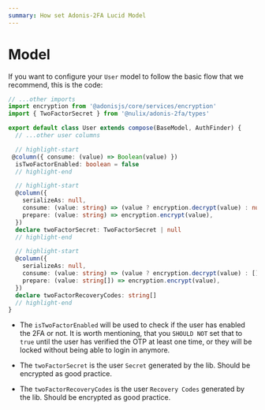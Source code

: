 ```yaml
---
summary: How set Adonis-2FA Lucid Model
---
```


# Model

If you want to configure your `User` model to follow the basic flow that we recommend, this is the code:

```ts
// ...other imports
import encryption from '@adonisjs/core/services/encryption'
import { TwoFactorSecret } from '@nulix/adonis-2fa/types'

export default class User extends compose(BaseModel, AuthFinder) {
  // ...other user columns

  // highlight-start
 @column({ consume: (value) => Boolean(value) })
  isTwoFactorEnabled: boolean = false
  // highlight-end

  // highlight-start
  @column({
    serializeAs: null,
    consume: (value: string) => (value ? encryption.decrypt(value) : null),
    prepare: (value: string) => encryption.encrypt(value),
  })
  declare twoFactorSecret: TwoFactorSecret | null
  // highlight-end

  // highlight-start
  @column({
    serializeAs: null,
    consume: (value: string) => (value ? encryption.decrypt(value) : []),
    prepare: (value: string[]) => encryption.encrypt(value),
  })
  declare twoFactorRecoveryCodes: string[]
  // highlight-end
}
```

- The `isTwoFactorEnabled` will be used to check if the user has enabled the 2FA or not. It is worth mentioning, that you `SHOULD NOT` set that to `true` until the user has verified the OTP at least one time, or they will be locked without being able to login in anymore.

- The `twoFactorSecret` is the user `Secret` generated by the lib. Should be encrypted as good practice.

- The `twoFactorRecoveryCodes` is the user `Recovery Codes` generated by the lib. Should be encrypted as good practice.
